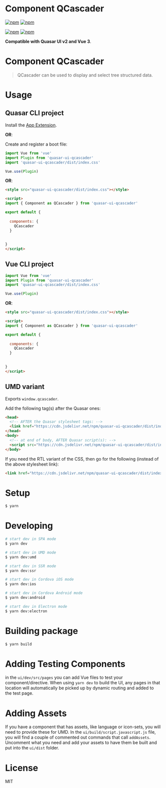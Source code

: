 # Component QCascader

[![npm](https://img.shields.io/npm/v/quasar-app-extension-qcascader.svg?label=quasar-app-extension-qcascader)](https://www.npmjs.com/package/quasar-app-extension-qcascader)
[![npm](https://img.shields.io/npm/dt/quasar-app-extension-qcascader.svg)](https://www.npmjs.com/package/quasar-app-extension-qcascader)

[![npm](https://img.shields.io/npm/v/quasar-ui-qcascader.svg?label=quasar-ui-qcascader)](https://www.npmjs.com/package/quasar-ui-qcascader)
[![npm](https://img.shields.io/npm/dt/quasar-ui-qcascader.svg)](https://www.npmjs.com/package/quasar-ui-qcascader)

**Compatible with Quasar UI v2 and Vue 3**.


# Component QCascader
> QCascader can be used to display and select tree structured data.




# Usage

## Quasar CLI project

Install the [App Extension](https://www.npmjs.com/package/quasar-app-extension-qcascader).

**OR**:


Create and register a boot file:

```js
import Vue from 'vue'
import Plugin from 'quasar-ui-qcascader'
import 'quasar-ui-qcascader/dist/index.css'

Vue.use(Plugin)
```

**OR**:

```html
<style src="quasar-ui-qcascader/dist/index.css"></style>

<script>
import { Component as QCascader } from 'quasar-ui-qcascader'

export default {
  
  components: {
    QCascader
  }
  
  
}
</script>
```

## Vue CLI project

```js
import Vue from 'vue'
import Plugin from 'quasar-ui-qcascader'
import 'quasar-ui-qcascader/dist/index.css'

Vue.use(Plugin)
```

**OR**:

```html
<style src="quasar-ui-qcascader/dist/index.css"></style>

<script>
import { Component as QCascader } from 'quasar-ui-qcascader'

export default {
  
  components: {
    QCascader
  }
  
  
}
</script>
```

## UMD variant

Exports `window.qcascader`.

Add the following tag(s) after the Quasar ones:

```html
<head>
  <!-- AFTER the Quasar stylesheet tags: -->
  <link href="https://cdn.jsdelivr.net/npm/quasar-ui-qcascader/dist/index.min.css" rel="stylesheet" type="text/css">
</head>
<body>
  <!-- at end of body, AFTER Quasar script(s): -->
  <script src="https://cdn.jsdelivr.net/npm/quasar-ui-qcascader/dist/index.umd.min.js"></script>
</body>
```
If you need the RTL variant of the CSS, then go for the following (instead of the above stylesheet link):
```html
<link href="https://cdn.jsdelivr.net/npm/quasar-ui-qcascader/dist/index.rtl.min.css" rel="stylesheet" type="text/css">
```

# Setup
```bash
$ yarn
```

# Developing
```bash
# start dev in SPA mode
$ yarn dev

# start dev in UMD mode
$ yarn dev:umd

# start dev in SSR mode
$ yarn dev:ssr

# start dev in Cordova iOS mode
$ yarn dev:ios

# start dev in Cordova Android mode
$ yarn dev:android

# start dev in Electron mode
$ yarn dev:electron
```

# Building package
```bash
$ yarn build
```

# Adding Testing Components
in the `ui/dev/src/pages` you can add Vue files to test your component/directive. When using `yarn dev` to build the UI, any pages in that location will automatically be picked up by dynamic routing and added to the test page.

# Adding Assets
If you have a component that has assets, like language or icon-sets, you will need to provide these for UMD. In the `ui/build/script.javascript.js` file, you will find a couple of commented out commands that call `addAssets`. Uncomment what you need and add your assets to have them be built and put into the `ui/dist` folder.

# License
MIT
